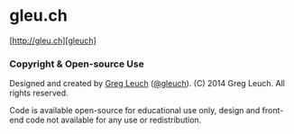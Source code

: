 # gleu.ch

[http://gleu.ch][gleuch]

[gleuch]: http://gleu.ch


### Copyright & Open-source Use

Designed and created by [Greg Leuch][gleuch] ([@gleuch][twitter]).
(C) 2014 Greg Leuch. All rights reserved. 

Code is available open-source for educational use only, design and front-end code not available for any use or redistribution.

[gleuch]: http://gleu.ch
[twitter]: https://twitter.com/gleuch
